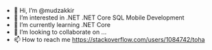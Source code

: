 - 👋 Hi, I’m @mudzakkir
- 👀 I’m interested in .NET .NET Core SQL Mobile Development
- 🌱 I’m currently learning .NET Core
- 💞️ I’m looking to collaborate on ...
- 📫 How to reach me https://stackoverflow.com/users/1084742/toha

<!---
mudzakkir/mudzakkir is a ✨ special ✨ repository because its `README.md` (this file) appears on your GitHub profile.
You can click the Preview link to take a look at your changes.
--->

